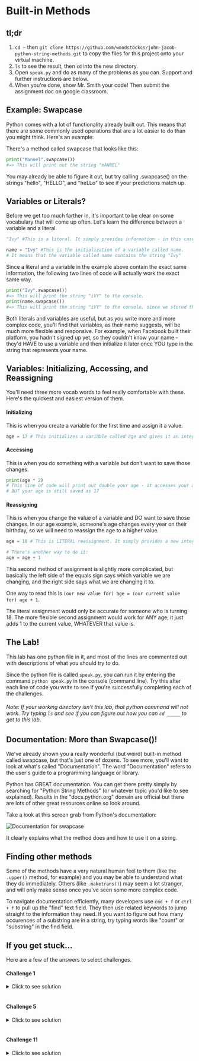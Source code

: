 # Built-in Methods

## tl;dr
1. `cd ~` then `git clone https://github.com/woodstockcs/john-jacob-python-string-methods.git` to copy the files for this project onto your virtual machine.
1. `ls` to see the result, then `cd` into the new directory.
1. Open `speak.py` and do as many of the problems as you can. Support and further instructions are below.
1. When you're done, show Mr. Smith your code! Then submit the assignment doc on google classroom.

## Example: Swapcase

Python comes with a lot of functionality already built out. This means that there are some commonly used operations that are a lot easier to do than you might think. Here's an example:

There's a method called swapcase that looks like this:

```python
print("Manuel".swapcase())
#=> This will print out the string "mANUEL"
```

You may already be able to figure it out, but try calling .swapcase() on the strings "hello", "HELLO", and "heLLo" to see if your predictions match up.

## Variables or Literals?

Before we get too much farther in, it's important to be clear on some vocabulary that will come up often. Let's learn the difference between a variable and a literal.

```python
"Ivy" #This is a literal. It simply provides information - in this case, that information is a string.

name = "Ivy" #This is the initialization of a variable called name.
# It means that the variable called name contains the string "Ivy"
```

Since a literal and a variable in the example above contain the exact same information, the following two lines of code will actually work the exact same way.

```python
print("Ivy".swapcase())
#=> This will print the string "iVY" to the console.
print(name.swapcase())
#=> This will print the string "iVY" to the console, since we stored the string "Ivy" in the variable called name.
```

Both literals and variables are useful, but as you write more and more complex code, you'll find that variables, as their name suggests, will be much more flexible and responsive. For example, when Facebook built their platform, you hadn't signed up yet, so they couldn't know your name - they'd HAVE to use a variable and then initialize it later once YOU type in the string that represents your name.

## Variables: Initializing, Accessing, and Reassigning

You'll need three more vocab words to feel really comfortable with these. Here's the quickest and easiest version of them.

#### Initializing

This is when you create a variable for the first time and assign it a value.

```python
age = 17 # This initializes a variable called age and gives it an integer value of 17.
```

#### Accessing

This is when you do something with a variable but don't want to save those changes.

```python
print(age * 2)
# This line of code will print out double your age - it accesses your age, which is 17, and doubles it with the * 2 operator.
# BUT your age is still saved as 17
```

#### Reassigning

This is when you change the value of a variable and DO want to save those changes. In our age example, someone's age changes every year on their birthday, so we will need to reassign the age to a higher value.

```python
age = 18 # This is LITERAL reassignment. It simply provides a new integer.

# There's another way to do it:
age = age + 1
```

This second method of assignment is slightly more complicated, but basically the left side of the equals sign says which variable we are changing, and the right side says what we are changing it to.

One way to read this is `(our new value for) age = (our current value for) age + 1`.

The literal assignment would only be accurate for someone who is turning 18. The more flexible second assignment would work for ANY age; it just adds 1 to the current value, WHATEVER that value is.

## The Lab!

This lab has one python file in it, and most of the lines are commented out with descriptions of what you should try to do.

Since the python file is called `speak.py`, you can run it by entering the command `python speak.py` in the console (command line). Try this after each line of code you write to see if you're successfully completing each of the challenges.

###### Note: If your working directory isn't this lab, that python command will not work. Try typing `ls` and see if you can figure out how you can `cd _____` to get to this lab.

## Documentation: More than Swapcase()!

We've already shown you a really wonderful (but weird) built-in method called swapcase, but that's just one of dozens. To see more, you'll want to look at what's called "Documentation". The word "Documentation" refers to the user's guide to a programming language or library.

Python has GREAT documentation. You can get there pretty simply by searching for "Python String Methods" (or whatever topic you'd like to see explained). Results in the "docs.python.org" domain are official but there are lots of other great resources online so look around.

Take a look at this screen grab from Python's documentation:

![Documentation for swapcase](Swapcase.png)

It clearly explains what the method does and how to use it on a string.

## Finding other methods

Some of the methods have a very natural human feel to them (like the `.upper()` method, for example) and you may be able to understand what they do immediately. Others (like `.maketrans()`) may seem a lot stranger, and will only make sense once you've seen some more complex code.

To navigate documentation efficiently, many developers use `cmd + f` or `ctrl + f` to pull up the "find" text field. They then use related keywords to jump straight to the information they need. If you want to figure out how many occurences of a substring are in a string, try typing words like "count" or "substring" in the find field.

## If you get stuck...

Here are a few of the answers to select challenges.

#### Challenge 1

<details>
  <summary>Click to see solution</summary>

  In the speak.py file:

  ```python
  print(name.swapcase())
  ```

  In the console / command line:

  ```bash
  python speak.py
  ```

</details>
<br>


#### Challenge 5

<details>
  <summary>Click to see solution</summary>

  ```python
  print(name.count("i"))
  ```

</details>
<br>


#### Challenge 11

<details>
  <summary>Click to see solution</summary>

  ```python
  print(name.upper()[::-1])
  ```

</details>
